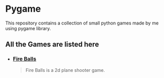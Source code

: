 # Pygame

This repository contains a collection of small python games made by me using  pygame library.

## All the Games are listed here

* ### [Fire Balls](https://github.com/Vaibhav521/Pygame/tree/main/fire%20balls)
	> Fire Balls is a 2d plane shooter game.

